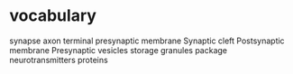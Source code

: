 # vocabulary

synapse
axon terminal
presynaptic membrane
Synaptic cleft 
Postsynaptic membrane
Presynaptic vesicles
storage granules
package neurotransmitters 
proteins

